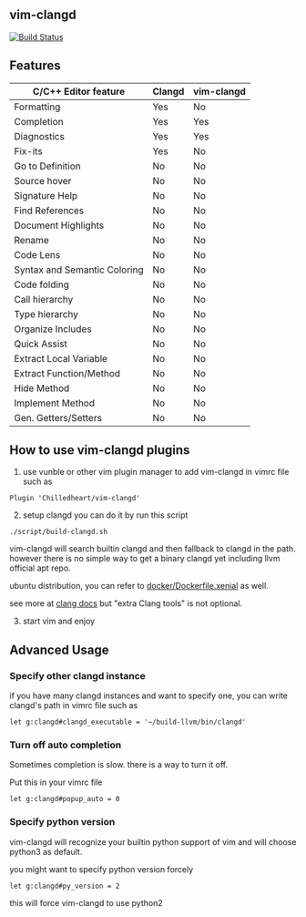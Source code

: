 ## vim-clangd
[![Build Status](https://travis-ci.org/Chilledheart/vim-clangd.svg?branch=master)](http://travis-ci.org/Chilledheart/vim-clangd)

## Features

|C/C++ Editor feature                |Clangd    |vim-clangd|
|------------------------------------|----------|----------|
|Formatting                          |Yes       |No        |
|Completion                          |Yes       |Yes       |
|Diagnostics                         |Yes       |Yes       |
|Fix-its                             |Yes       |No        |
|Go to Definition                    |No        |No        |
|Source hover                        |No        |No        |
|Signature Help                      |No        |No        |
|Find References                     |No        |No        |
|Document Highlights                 |No        |No        |
|Rename                              |No        |No        |
|Code Lens                           |No        |No        |
|Syntax and Semantic Coloring        |No        |No        |
|Code folding                        |No        |No        |
|Call hierarchy                      |No        |No        |
|Type hierarchy                      |No        |No        |
|Organize Includes                   |No        |No        |
|Quick Assist                        |No        |No        |
|Extract Local Variable              |No        |No        |
|Extract Function/Method             |No        |No        |
|Hide Method                         |No        |No        |
|Implement Method                    |No        |No        |
|Gen. Getters/Setters                |No        |No        |

## How to use vim-clangd plugins

1. use vunble or other vim plugin manager to add vim-clangd in vimrc file
such as
```
Plugin 'Chilledheart/vim-clangd'
```

2. setup clangd
you can do it by run this script
```
./script/build-clangd.sh
```
vim-clangd will search builtin clangd and then fallback to clangd in the path.
however there is no simple way to get a binary clangd yet including llvm
official apt repo.

ubuntu distribution, you can refer to [docker/Dockerfile.xenial](https://github.com/Chilledheart/vim-clangd/blob/master/docker/Dockerfile.xenial) as well.

see more at [clang docs](https://clang.llvm.org/get_started.html) but "extra Clang tools" is not optional.

3. start vim and enjoy

## Advanced Usage

### Specify other clangd instance
if you have many clangd instances and want to specify one,
you can write clangd's path in vimrc file such as
```
let g:clangd#clangd_executable = '~/build-llvm/bin/clangd'
```

### Turn off auto completion
Sometimes completion is slow. there is a way to turn it off.

Put this in your vimrc file
```
let g:clangd#popup_auto = 0
```

### Specify python version
vim-clangd will recognize your builtin python support of vim and
will choose python3 as default.

you might want to specify python version forcely

```
let g:clangd#py_version = 2
```
this will force vim-clangd to use python2

